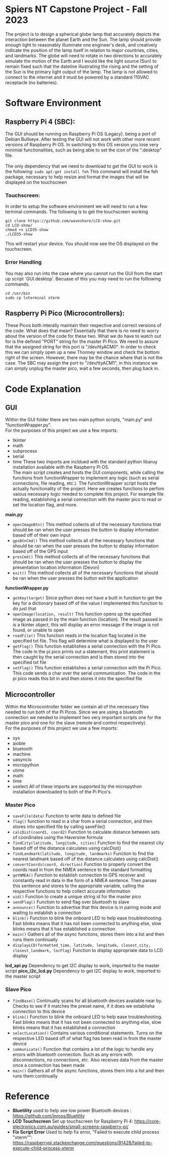 # Spiers NT Capstone Project - Fall 2023
The project is to design a spherical globe lamp that accurately depicts the interaction between the planet Earth and the Sun. The lamp should provide enough light to reasonably illuminate one engineer's desk, and creatively indicate the position of the lamp itself in relation to major countries, cities, and landmarks. The globe will need to rotate in two directions to accurately simulate the motion of the Earth and I would like the light source (Sun) to remain fixed such that the dateline illustrating the rising and the setting of the Sun is the primary light output of the lamp. The lamp is not allowed to connect to the internet and it must be powered by a standard 110VAC receptacle (no batteries).

# Software Environment 
## Raspberry Pi 4 (SBC): 
The GUI should be running on Raspberry Pi OS (Legacy), being a port of Debian Bullseye. After testing the GUI will not work with other more recent versions of Raspberry Pi OS. 
    In switching to this OS version you lose very minimial functionalities, such as being able to set the icon of the ".desktop" file. <br /> <br />
The only dependency that we need to download to get the GUI to work is the following: 
`sudo apt-get install feh` 
This command will install the feh package, necessary to help resize and format the images that will be displayed on the touchscreen

### Touchscreen: 
In order to setup the software environment we will need to run a few terminal commands. The following is to get the touchscreen working 
```
git clone https://github.com/waveshare/LCD-show.git
cd LCD-show/
chmod +x LCD35-show
./LCD35-show
```
This will restart your device. You should now see the OS displayed on the touchscreen. <br />

### Error Handling 
You may also run into the case where you cannot run the GUI from the start up script `GUI.desktop'. Becuase of this you may need to run the folllowing commands. 
```
cd /usr/bin
sudo cp lxterminal xterm
```

## Raspberry Pi Pico (Microcontrollers): 
These Picos both interally maintain their respective and correct versions of the code. What does that mean? Essentially that there is no need to worry about the version of the code for these two. What we do have to watch out for is the defined "PORT" string for the master Pi Pico. We need to assure that the assigned string for this port is "/dev/ttyACM0". In order to check this we can simply open up a new Thonney window and check the bottom right of the screen. However, there may be the chance where that is not the case. The SBC may assign the port to "/dev/ttyACM1", in this instance we can simply unplug the master pico, wait a few seconds, then plug back in. <br />

# Code Explanation 
## GUI 
Within the GUI folder there are two main python scripts, "main.py" and "functionWrapper.py". <br />
For the purposes of this project we use a few imports: <br />
* tkinter
* math
* subprocess
* serial
* time 
These two imports are incldued with the standard python libaruy installation available with the Raspberry Pi OS. <br />
The main script creates and hosts the GUI components, while calling the functions from functionWrapper to implement any logic (such as serial connections, file reading, etc.). 
The functionWrapper script hosts the actually functionality of the project. Here we creates functions to perfom vaious necessary logic needed to complete this project. For example file reading, establishing a serial connection with the master pico to read or set the location flag, and more. <br />

<strong>main.py</strong>
* `openImageBtn()` This method collects all of the necessary functions that should be ran when the user presses the button to display information based off of their own input
* `gpsBtnCmd()` This method collects all of the necessary functions that should be ran when the user presses the button to display information based off of the GPS input  
* `presCmd()` This method collects all of the necessary functions that should be ran when the user presses the button to display the presentation location information (Devon) 
* `exit()` This method collects all of the necessary functions that should be ran when the user presses the button exit the application

<strong>functionWrapper.py</strong>
* `getKey(target)` Since python does not have a built in function to get the key for a dictionary based off of the value I implemented this function to do just that 
* `openImage(location, result)` This function opens up the specified image as passed in by the main function (location). The result passed in is a tkinter object, this will display an error message if the image is not found, or unable to open  
* `readFile()` This function reads in the location flag located in the specified txt file. This flag will determine what is displayed to the user 
* `getFlag()` This function establishes a serial connection with the Pi Pico. The code in the pi pico prints out a statement, this print statement is then caught by the serial connection and is then stored into the specified txt file 
* `setFlag()` This function establishes a serial connection with the Pi Pico. This code sends a char over the serial communication. The code in the pi pico reads this bit in and then stores it into the specified file 

## Microcontroller 
Within the Microcontroller folder we contain all of the necessary files needed to run both of the Pi Picos. Since we are using a bluetooth connection we needed to implement two very important scripts one for the master pico and one for the slave (remote and control respectively). <br />
For the purposes of this project we use a few imports: <br />
* sys
* aioble
* bluetooth
* machine
* uasyncio 
* micropython 
* utime
* math
* time 
* uselect
All of these imports are supported by the micropython installation downloaded to both of the Pi Pico's. 

### Master Pico
* `saveFile(data)` Function to write data to defined file 
* `flag()` function to read in a char from a serial connection, and then stores into specified file by calling saveFile()
* `calcDist(coord1, coord2)` Function to calculate distance between sets of coordinates using the Haversine formula
* `findCity(latitude, longitude, cities)` Function to find the nearest city based off of the distance calculates using calcDist()
* `findLandmark(latitude, longitude, landmarks)` Function to find the nearest landmark based off of the distance calculates using calcDist()
* `convertCoords(coord, direction)` Function to properly convert the coords read in from the NMEA sentence to the standard formatting 
* `getNMEA()` Function to establish connection to GPS receiver and constantly read in data in the form of a NMEA sentence. Then parses this sentence and stores to the appropriate variable, calling the respective functions to help collect accurate information 
* `uid()` Function to create a unique string id for the master pico
* `sendFlag()` Function to send flag over bluetooth to slave 
* `announce()` Function to advertise that this device is in pairing mode and waiting to establish a connection
* `blink()` Function to blink the onboard LED to help ease troubleshooting. Fast blinks means that it has not been connected to anything else, slow blinks means that it has established a connection
* `main()` Gathers all of the async functions, stores them into a list and then runs them continually
* `displayLCD(formatted_time, latitude, longitude, closest_city, closest_landmark, locFlag)` Function to display appropriate data to LCD display

<strong>lcd_api.py</strong>
Dependency to get I2C display to work, imported to the master script
<strong>pico_i2c_lcd.py</strong>
Dependency to get I2C display to work, imported to the master script

### Slave Pico
* `findBase()` Continually scans for all bluetooth devices available near by. Checks to see if it matches the preset name, if it does we establisha connection to this device 
* `blink()` Function to blink the onboard LED to help ease troubleshooting. Fast blinks means that it has not been connected to anything else, slow blinks means that it has established a connection
* `selectLocation()` Contains various conditional statements. Turns on the respective LED based off of what flag has been read in from the master device 
* `communicate()` Function that contains a lot of the logic to handle any errors with bluetooth connection. Such as any errors with disconnections, no connections, etc. Also receives data from the master once a connection has been made 
* `main()` Gathers all of the async functions, stores them into a list and then runs them continually

# Reference
* <strong>Bluetility</strong> used to help see low power Bluetooth devices : https://github.com/jnross/Bluetility <br />
* <strong>LCD Touchscreen</strong> Set up touchscreen for Raspberry Pi 4: https://core-electronics.com.au/guides/small-screens-raspberry-pi/ <br />
* <strong>Fix Script Error</strong> Used to help fix error, "Failed to execute child process "xterm"": https://raspberrypi.stackexchange.com/questions/91428/failed-to-execute-child-process-xterm<br />
